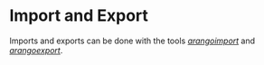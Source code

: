 Import and Export
=================

Imports and exports can be done with the tools
[_arangoimport_](../Programs/Arangoimport/README.md) and
[_arangoexport_](../Programs/Arangoexport/README.md).

<!-- Importing from files -->

<!-- Bulk import via HTTP API -->

<!-- Export to files -->

<!-- Bulk export via HTTP API -->

<!-- Syncing with 3rd party systems? -->
